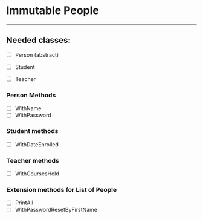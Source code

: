 # Immutable People

-------------------

## Needed classes:

- [ ] Person (abstract)

- [ ] Student

- [ ] Teacher

### Person Methods

- [ ] WithName
- [ ] WithPassword

### Student methods

- [ ] WithDateEnrolled
### Teacher methods
- [ ] WithCoursesHeld

### Extension methods for List of People

- [ ] PrintAll
- [ ] WithPasswordResetByFirstName